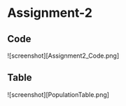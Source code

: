 # Assignment-2

## Code
![screenshot][Assignment2_Code.png]

## Table
![screenshot][PopulationTable.png]
